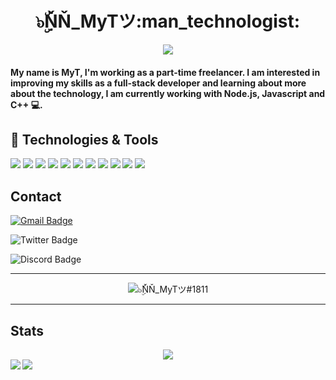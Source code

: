 <div align="center">
  <h1>๖ۣۜŇŇ_MyTツ:man_technologist:</h1>
<img src="https://komarev.com/ghpvc/?username=manhbi18112005">
</div>

<h4>My name is MyT, I'm working as a part-time freelancer. I am interested in improving my skills as a full-stack developer and learning about more about the technology, I am currently working with Node.js, Javascript and C++ 💻.<h4> 
  
## 🔧 **Technologies & Tools**

![](https://img.shields.io/badge/OS-Linux-informational?style=flat&logo=linux&logoColor=white&color=2bbc8a) 
![](https://img.shields.io/badge/OS-Windows-informational?style=flat&logo=windows&logoColor=white&color=2bbc8a)
![](https://img.shields.io/badge/Code-JavaScript-informational?style=flat&logo=javascript&logoColor=white&color=2bbc8a)
![](https://img.shields.io/badge/Code-Node.js-informational?style=flat&logo=Node.js&logoColor=white&color=2bbc8a)
![](https://img.shields.io/badge/DataBase-MongoDB-informational?style=flat&logo=mongodb&logoColor=white&color=2bbc8a)
![](https://img.shields.io/badge/DataBase-Sql_Server-informational?style=flat&logo=microsoft-sql-server&logoColor=white&color=2bbc8a)
![](https://img.shields.io/badge/DataBase-MongoDB-informational?style=flat&logo=MongoDB&logoColor=white&color=2bbc8a)
![](https://img.shields.io/badge/Tools-VS_Code-informational?style=flat&logo=visual-studio-code&logoColor=white&color=2bbc8a)
![](https://img.shields.io/badge/Tools-GitHub-informational?style=flat&logo=github&logoColor=white&color=2bbc8a)
![](https://img.shields.io/badge/Cloud-Cloudflare-informational?style=flat&logo=cloudflare&logoColor=white&color=2bbc8a)
![](https://img.shields.io/badge/Cloud-Azure-informational?style=flat&logo=azure-devops&logoColor=white&color=2bbc8a)

## **Contact**

[![Gmail Badge](https://img.shields.io/badge/-Gmail-c14438?style=flat-square&logo=Gmail&logoColor=white&link=mailtocontato.andrebc@outlook.com)](mailto:myt@nonamestudio.xyz)  

![Twitter Badge](https://img.shields.io/twitter/follow/nn_myt)

![Discord Badge](https://img.shields.io/discord/425670185089892362)

---

<div align="center">
<img src="https://discord.c99.nl/widget/theme-4/382856633652477952.png" alt="๖ۣۜŇŇ_MyTツ#1811">
</div>

---
  
## **Stats**  

<div align="center">
<img src="https://github-profile-trophy.vercel.app/?username=manhbi18112005&theme=dracula&count_private=true">
</div>
 
<img align="left" src="https://github-readme-stats.vercel.app/api?username=manhbi18112005&show_icons=true&hide_border=true&theme=tokyonight">
<img align="center" src="https://github-readme-stats.vercel.app/api/top-langs/?username=manhbi18112005&theme=tokyonight&hide=batchfile">
